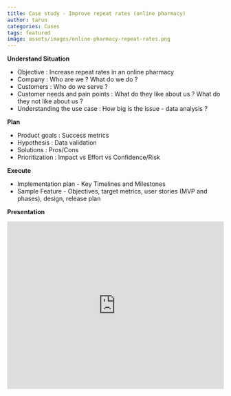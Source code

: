 ```yaml
---
title: Case study - Improve repeat rates (online pharmacy)
author: tarun
categories: Cases
tags: featured
image: assets/images/online-pharmacy-repeat-rates.png
---
```


**Understand Situation**

* Objective : Increase repeat rates in an online pharmacy
* Company : Who are we ? What do we do ?
* Customers : Who do we serve ?
* Customer needs and pain points : What do they like about us ? What do they not like about us ?
* Understanding the use case : How big is the issue - data analysis ?

**Plan**
* Product goals : Success metrics
* Hypothesis : Data validation
* Solutions : Pros/Cons
* Prioritization : Impact vs Effort vs Confidence/Risk

**Execute**
* Implementation plan - Key Timelines and Milestones
* Sample Feature - Objectives, target metrics, user stories (MVP and phases), design, release plan


**Presentation**
<style>
.responsive-wrap iframe{ max-width: 100%;}
</style>
<div class="responsive-wrap">
<!-- this is the embed code provided by Google -->
<iframe src="https://docs.google.com/presentation/d/e/2PACX-1vS5_FUbIG0736DAU84wWGaxzvMWobOcUAYGo9zy4LyDS4hWaXKcPmALJgf0S-tlnw62a0o7_Sugxn7E/embed?start=false&loop=false&delayms=5000" frameborder="0" width="640" height="389" allowfullscreen="true" mozallowfullscreen="true" webkitallowfullscreen="true"></iframe>
<!-- Google embed ends -->
</div>